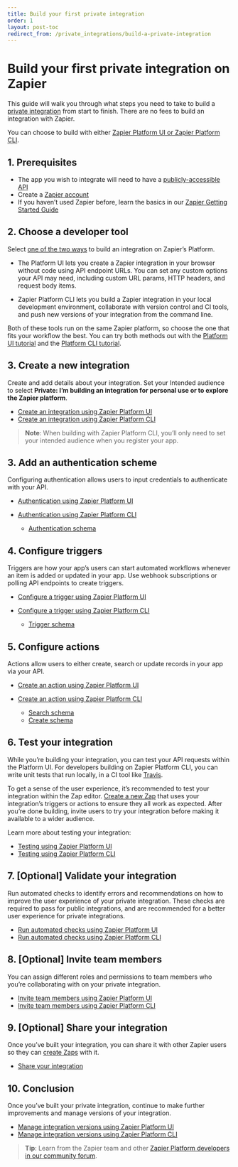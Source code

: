 ```yaml
---
title: Build your first private integration
order: 1
layout: post-toc
redirect_from: /private_integrations/build-a-private-integration
---
```


# Build your first private integration on Zapier

This guide will walk you through what steps you need to take to build a [private integration](https://platform.zapier.com/quickstart/private-vs-public-integrations) from start to finish. There are no fees to build an integration with Zapier. 

You can choose to build with either [Zapier Platform UI or Zapier Platform CLI](https://platform.zapier.com/quickstart/ui-vs-cli).

## 1. Prerequisites

* The app you wish to integrate will need to have a [publicly-accessible API](https://zapier.com/learn/apis/)
* Create a [Zapier account](https://zapier.com/sign-up)
* If you haven’t used Zapier before, learn the basics in our [Zapier Getting Started Guide](https://zapier.com/learn/zapier-quick-start-guide/)

## 2. Choose a developer tool

Select [one of the two ways](https://platform.zapier.com/quickstart/ui-vs-cli) to build an integration on Zapier’s Platform.

* The Platform UI lets you create a Zapier integration in your browser without code using API endpoint URLs. You can set any custom options your API may need, including custom URL params, HTTP headers, and request body items.

* Zapier Platform CLI lets you build a Zapier integration in your local development environment, collaborate with version control and CI tools, and push new versions of your integration from the command line.

Both of these tools run on the same Zapier platform, so choose the one that fits your workflow the best. You can try both methods out with the [Platform UI tutorial](https://platform.zapier.com/quickstart/ui-tutorial) and the [Platform CLI tutorial](https://platform.zapier.com/quickstart/cli-tutorial).

## 3. Create a new integration

Create and add details about your integration. Set your Intended audience to select **Private: I’m building an integration for personal use or to explore the Zapier platform**. 

* [Create an integration using Zapier Platform UI](https://developer.zapier.com/app/new)
* [Create an integration using Zapier Platform CLI](https://github.com/zapier/zapier-platform/blob/main/packages/cli/README.md#creating-a-local-app)
  
> **Note**: When building with Zapier Platform CLI, you’ll only need to set your intended audience when you register your app.

## 3. Add an authentication scheme

Configuring authentication allows users to input credentials to authenticate with your API. 

* [Authentication using Zapier Platform UI](https://platform.zapier.com/build/auth)
* [Authentication using Zapier Platform CLI](https://github.com/zapier/zapier-platform/blob/main/packages/cli/README.md#authentication)

  * [Authentication schema](https://github.com/zapier/zapier-platform/blob/main/packages/schema/docs/build/schema.md#authenticationschema)

## 4. Configure triggers

Triggers are how your app’s users can start automated workflows whenever an item is added or updated in your app. Use webhook subscriptions or polling API endpoints to create triggers.

* [Configure a trigger using Zapier Platform UI](https://platform.zapier.com/build/trigger)
* [Configure a trigger using Zapier Platform CLI](https://github.com/zapier/zapier-platform/blob/main/packages/cli/README.md#triggerssearchescreates)

  * [Trigger schema](https://github.com/zapier/zapier-platform/blob/main/packages/schema/docs/build/schema.md#triggerschema)

## 5. Configure actions

Actions allow users to either create, search or update records in your app via your API.

* [Create an action using Zapier Platform UI](https://platform.zapier.com/build/action)
* [Create an action using Zapier Platform CLI](https://github.com/zapier/zapier-platform/blob/main/packages/cli/README.md#triggerssearchescreates)

  * [Search schema](https://github.com/zapier/zapier-platform/blob/main/packages/schema/docs/build/schema.md#searchschema)
  * [Create schema](https://github.com/zapier/zapier-platform/blob/main/packages/schema/docs/build/schema.md#createschema)

## 6. Test your integration

While you’re building your integration, you can test your API requests within the Platform UI. For developers building on Zapier Platform CLI, you can write unit tests that run locally, in a CI tool like [Travis](https://travis-ci.com/).

To get a sense of the user experience, it’s recommended to test your integration within the Zap editor. [Create a new Zap](https://help.zapier.com/hc/en-us/articles/8496309697421) that uses your integration’s triggers or actions to ensure they all work as expected. After you’re done building, invite users to try your integration before making it available to a wider audience.

Learn more about testing your integration:

- [Testing using Zapier Platform UI](https://platform.zapier.com/build/test-integration)
- [Testing using Zapier Platform CLI](https://github.com/zapier/zapier-platform/blob/main/packages/cli/README.md#testing)

## 7. [Optional] Validate your integration

Run automated checks to identify errors and recommendations on how to improve the user experience of your private integration. These checks are required to pass for public integrations, and are recommended for a better user experience for private integrations. 

* [Run automated checks using Zapier Platform UI](https://platform.zapier.com/publish/integration-checks-reference)
* [Run automated checks using Zapier Platform CLI](https://github.com/zapier/zapier-platform/blob/main/packages/cli/docs/cli.md#validate)

## 8. [Optional] Invite team members

You can assign different roles and permissions to team members who you’re collaborating with on your private integration. 

* [Invite team members using Zapier Platform UI](https://platform.zapier.com/manage/add-team)
* [Invite team members using Zapier Platform CLI](https://github.com/zapier/zapier-platform/blob/main/packages/cli/README.md#sharing-an-app-version)

## 9. [Optional] Share your integration

Once you’ve built your integration, you can share it with other Zapier users so they can [create Zaps](https://help.zapier.com/hc/en-us/articles/8496309697421-Create-Zaps) with it.

* [Share your integration](https://platform.zapier.com/manage/sharing)

## 10. Conclusion

Once you’ve built your private integration, continue to make further improvements and manage versions of your integration.

* [Manage integration versions using Zapier Platform UI](https://platform.zapier.com/manage/versions#managing-versions-in-platform-ui)
* [Manage integration versions using Zapier Platform CLI](https://platform.zapier.com/manage/versions#managing-versions-in-platform-cli)


> **Tip**: Learn from the Zapier team and other [Zapier Platform developers in our community forum](https://community.zapier.com/p/developer-zone).